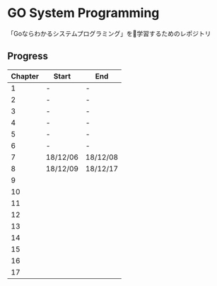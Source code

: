# GO System Programming

「Goならわかるシステムプログラミング」を学習するためのレポジトリ

## Progress

| Chapter | Start    | End      |
| ------- | -------- | -------- |
| 1       | -        | -        |
| 2       | -        | -        |
| 3       | -        | -        |
| 4       | -        | -        |
| 5       | -        | -        |
| 6       | -        | -        |
| 7       | 18/12/06 | 18/12/08 |
| 8       | 18/12/09 | 18/12/17 |
| 9       |          |          |
| 10      |          |          |
| 11      |          |          |
| 12      |          |          |
| 13      |          |          |
| 14      |          |          |
| 15      |          |          |
| 16      |          |          |
| 17      |          |          |
